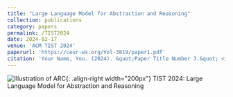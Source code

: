 ```yaml
---
title: "Large Language Model for Abstraction and Reasoning"
collection: publications
category: papers
permalink: /TIST2024
date: 2024-02-17
venue: 'ACM TIST 2024'
paperurl: 'https://ceur-ws.org/Vol-3819/paper1.pdf'
citation: 'Your Name, You. (2024). &quot;Paper Title Number 3.&quot; <i>GitHub Journal of Bugs</i>. 1(3).'
---
```


![Illustration of ARC](/images/500x300.png){: .align-right width="200px"}
TIST 2024: Large Language Model for Abstraction and Reasoning
